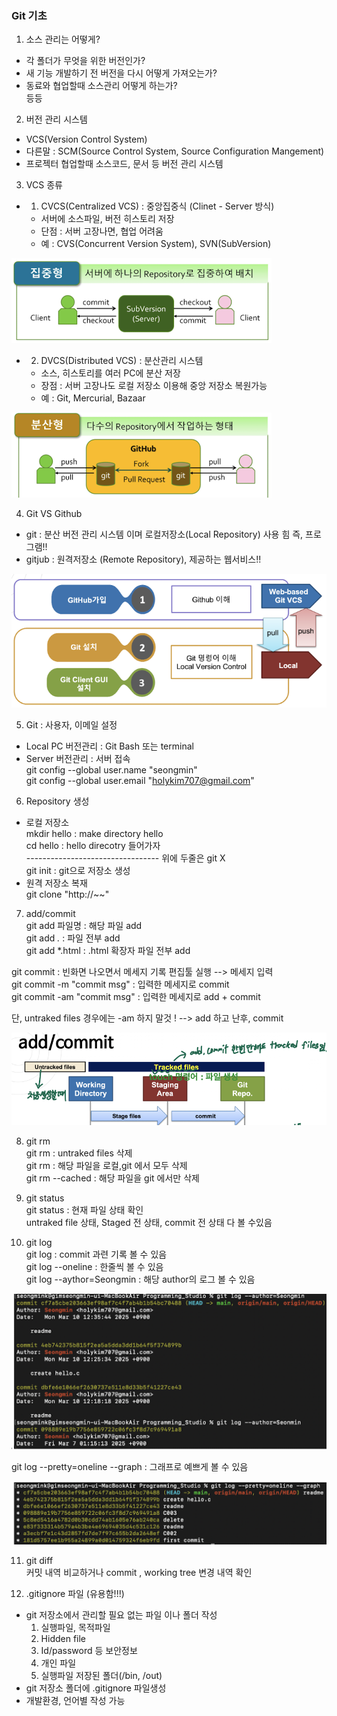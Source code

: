 ### Git 기초

1) 소스 관리는 어떻게?  
- 각 폴더가 무엇을 위한 버전인가?  
- 새 기능 개발하기 전 버전을 다시 어떻게 가져오는가?  
- 동료와 협업할때 소스관리 어떻게 하는가?  
등등  

2) 버전 관리 시스템  
- VCS(Version Control System)  
- 다른말 : SCM(Source Control System, Source Configuration Mangement)  
- 프로젝터 협업할때 소스코드, 문서 등 버전 관리 시스템  

3) VCS 종류  
- 1. CVCS(Centralized VCS) : 중앙집중식 (Clinet - Server 방식)  
    * 서버에 소스파일, 버전 히스토리 저장  
    * 단점 : 서버 고장나면, 협업 어려움  
    * 예 : CVS(Concurrent Version System), SVN(SubVersion)  

![CVCS](./Captures/CVCS.png)  

- 2. DVCS(Distributed VCS) : 분산관리 시스템  
    * 소스, 히스토리를 여러 PC에 분산 저장  
    * 장점 : 서버 고장나도 로컬 저장소 이용해 중앙 저장소 복원가능  
    * 예 : Git, Mercurial, Bazaar  

![DVCS](./Captures/DVCS.png)  

 4) Git VS Github  

- git : 분산 버전 관리 시스템 이며 로컬저장소(Local Repository) 사용 힘 즉, 프로그램!!  
- gitjub : 원격저장소 (Remote Repository), 제공하는 웹서비스!!  

![GIT_HUB](./Captures/GIT_HUB.png)  

5) Git : 사용자, 이메일 설정  
- Local PC 버전관리 : Git Bash 또는 terminal  
- Server 버전관리 : 서버 접속  
git config --global user.name "seongmin"  
git config --global user.email "holykim707@gmail.com"    


6) Repository 생성  
- 로컬 저장소  
mkdir hello : make directory hello  
cd hello : hello direcotry 들어가자  
--------------------------------- 위에 두줄은 git X  
git init : git으로 저장소 생성   
- 원격 저장소 복재  
git clone "http://~~"  


7) add/commit  
git add 파일명 : 해당 파일 add  
git add *.* : 파일 전부 add  
git add *.html : .html 확장자 파일 전부 add  

git commit : 빈화면 나오면서 메세지 기록 편집툴 실행 --> 메세지 입력  
git commit -m "commit msg" : 입력한 메세지로 commit  
git commit -am "commit msg" : 입력한 메세지로 add + commit  

단, untraked files 경우에는 -am 하지 말것 ! --> add 하고 난후, commit  

![add_commit](./Captures/add_commit.png)  

8) git rm  
git rm : untraked files 삭제  
git rm <filename> : 해당 파일을 로컬,git 에서 모두 삭제  
git rm --cached <filename> : 해당 파일을 git 에서만 삭제  

9) git status  
git status : 현재 파일 상태 확인  
untraked file 상태, Staged 전 상태, commit 전 상태 다 볼 수있음  

10) git log  
git log : commit 과련 기록 볼 수 있음  
git log --oneline : 한줄씩 볼 수 있음  
git log --aythor=Seongmin : 해당 author의 로그 볼 수 있음  

![git_log(1)](./Captures/git_log(1).png)  

git log --pretty=oneline --graph : 그래프로 예쁘게 볼 수 있음  

![git_log(2)](./Captures/git_log(2).png)  

11) git diff  
커밋 내역 비교하거나 commit , working tree 변경 내역 확인  

12) .gitignore 파일 (유용함!!!)  
- git 저장소에서 관리할 필요 없는 파일 이나 폴더 작성  
    1. 실행파일, 목적파일  
    2. Hidden file  
    3. Id/password 등 보안정보  
    4. 개인 파일  
    5. 실행파일 저장된 폴더(/bin, /out)  
- git 저장소 폴더에 .gitignore 파일생성  
- 개발환경, 언어별 작성 가능     